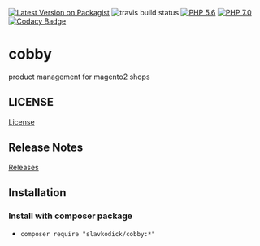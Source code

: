 [![Latest Version on Packagist](https://img.shields.io/packagist/v/slavkodick/cobby.svg?style=flat-square)](https://packagist.org/packages/slavkodick/cobby)
![travis build status](https://travis-ci.org/slavkodick/cobby.svg?branch=master)
[![PHP 5.6](https://img.shields.io/badge/php-5.6-blue.svg)](http://www.php.net)
[![PHP 7.0](https://img.shields.io/badge/php-7.0-blue.svg)](http://www.php.net)
[![Codacy Badge](https://api.codacy.com/project/badge/Grade/91c4bcce00c94e36b8f8359375d2ec79)](https://www.codacy.com/app/slavkodick/cobby?utm_source=github.com&amp;utm_medium=referral&amp;utm_content=slavkodick/cobby&amp;utm_campaign=Badge_Grade)


# cobby
product management for magento2 shops

## LICENSE
[License](LICENSE.txt)

## Release Notes
[Releases](https://github.com/slavkodick/cobby/releases)

## Installation
### Install with composer package
* ```composer require "slavkodick/cobby:*"```

